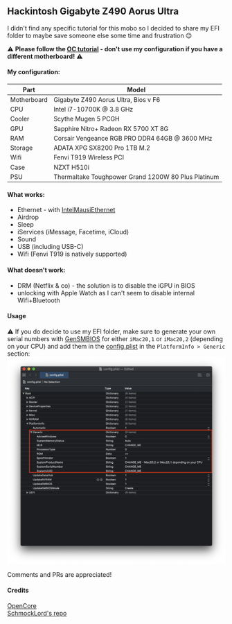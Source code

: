 ## Hackintosh Gigabyte Z490 Aorus Ultra

I didn't find any specific tutorial for this mobo so I decided to share my EFI folder to maybe save someone else some time and frustration 😊  


⚠️ **Please follow the [OC tutorial](https://dortania.github.io/OpenCore-Install-Guide/) - don't use my configuration if you have a different motherboard!** ⚠️  

#### My configuration:

| Part | Model |
|------|-------|
|Motherboard|Gigabyte Z490 Aorus Ultra, Bios v F6|
|CPU | Intel i7-10700K @ 3.8 GHz | 
|Cooler | Scythe Mugen 5 PCGH | 
| GPU | Sapphire Nitro+ Radeon RX 5700 XT 8G | 
| RAM | Corsair Vengeance RGB PRO DDR4 64GB @ 3600 MHz |
| Storage | ADATA XPG SX8200 Pro 1TB M.2 | 
| Wifi | Fenvi T919 Wireless PCI | 
| Case | NZXT H510i | 
| PSU | Thermaltake Toughpower Grand 1200W 80 Plus Platinum |

#### What works:  

- Ethernet - with [IntelMausiEthernet](https://github.com/Mieze/IntelMausiEthernet)  
- Airdrop  
- Sleep  
- iServices (iMessage, Facetime, iCloud)  
- Sound  
- USB (including USB-C)  
- Wifi (Fenvi T919 is natively supported)  

#### What doesn't work:  

- DRM (Netflix & co) - the solution is to disable the iGPU in BIOS  
- unlocking with Apple Watch as I can't seem to disable internal Wifi+Bluetooth  

#### Usage  

⚠️ If you do decide to use my EFI folder, make sure to generate your own serial numbers with [GenSMBIOS](https://github.com/corpnewt/GenSMBIOS) for either `iMac20,1` or `iMac20,2` (depending on your CPU) and add them in the [config.plist](EFI/OC/config.plist) in the `PlatformInfo > Generic` section: 
![PlatformInfo_Generic](assets/change_me.png)

Comments and PRs are appreciated!

#### Credits

[OpenCore](https://dortania.github.io/OpenCore-Install-Guide/)  
[SchmockLord's repo](https://github.com/SchmockLord/Hackintosh-Intel-i9-10900k-Gigabyte-Z490-Vision-D)  
